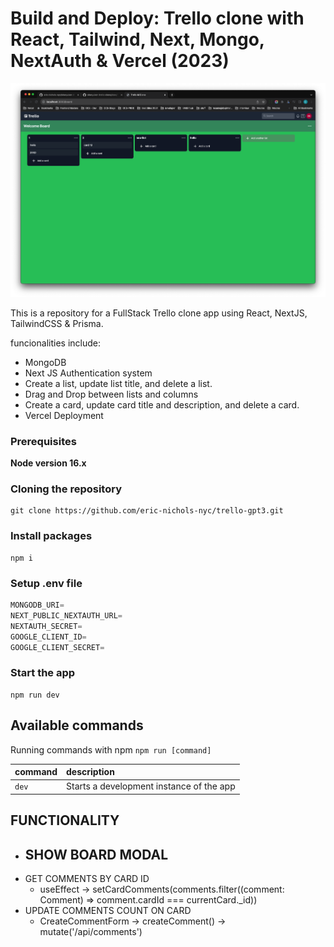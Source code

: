 # Build and Deploy: Trello clone with React, Tailwind, Next, Mongo, NextAuth & Vercel (2023)

![Fullstack Trello Clone](/docs/images/board.png)


This is a repository for a FullStack Trello clone app using React, NextJS, TailwindCSS & Prisma.

funcionalities include:

- MongoDB
- Next JS Authentication system
- Create a list, update list title, and delete a list.
- Drag and Drop between lists and columns
- Create a card, update card title and description, and delete a card.
- Vercel Deployment

### Prerequisites

**Node version 16.x**

### Cloning the repository

```shell
git clone https://github.com/eric-nichols-nyc/trello-gpt3.git
```

### Install packages

```shell
npm i
```

### Setup .env file


```js
MONGODB_URI=
NEXT_PUBLIC_NEXTAUTH_URL=
NEXTAUTH_SECRET=
GOOGLE_CLIENT_ID=
GOOGLE_CLIENT_SECRET=
```

### Start the app

```shell
npm run dev
```

## Available commands

Running commands with npm `npm run [command]`

| command         | description                              |
| :-------------- | :--------------------------------------- |
| `dev`           | Starts a development instance of the app |

## FUNCTIONALITY
- SHOW BOARD MODAL
  - 
- GET COMMENTS BY CARD ID
  - useEffect -> setCardComments(comments.filter((comment: Comment) => comment.cardId === currentCard._id))
- UPDATE COMMENTS COUNT ON CARD
  - CreateCommentForm -> createComment() -> mutate('/api/comments')
